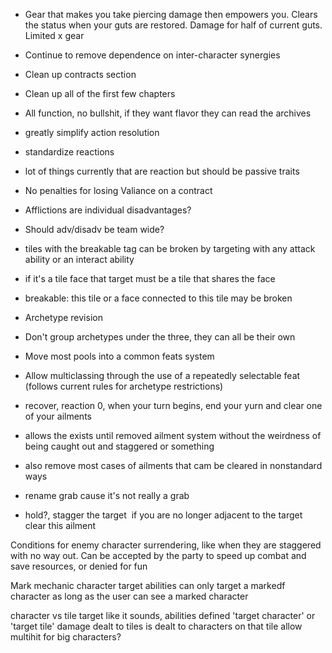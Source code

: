 - Gear that makes you take piercing damage then empowers you. Clears the status when your guts are restored. Damage for half of current guts. Limited x gear
- Continue to remove dependence on inter-character synergies
- Clean up contracts section

- Clean up all of the first few chapters
- All function, no bullshit, if they want flavor they can read the archives

- greatly simplify action resolution
- standardize reactions

- lot of things currently that are reaction but should be passive traits

- No penalties for losing Valiance on a contract

- Afflictions are individual disadvantages?
- Should adv/disadv be team wide?

- tiles with the breakable tag can be broken by targeting with any attack ability or an interact ability
- if it's a tile face that target must be a tile that shares the face
- breakable: this tile or a face connected to this tile may be broken
- Archetype revision

- Don't group archetypes under the three, they can all be their own
- Move most pools into a common feats system
- Allow multiclassing through the use of a repeatedly selectable feat (follows current rules for archetype restrictions)

- recover, reaction 0, when your turn begins, end your yurn and clear one of your ailments

- allows the exists until removed ailment system without the weirdness of being caught out and staggered or something
- also remove most cases of ailments that cam be cleared in nonstandard ways
- rename grab cause it's not really a grab

- hold?, stagger the target  if you are no longer adjacent to the target clear this ailment

Conditions for enemy character surrendering, like when they are staggered with no way out. Can be accepted by the party to speed up combat and save resources, or denied for fun

Mark mechanic
	character target abilities can only target a markedf character as long as the user can see a marked character
	
character vs tile target
	like it sounds, abilities defined 'target character' or 'target tile'
		damage dealt to tiles is dealt to characters on that tile
			allow multihit for big characters?